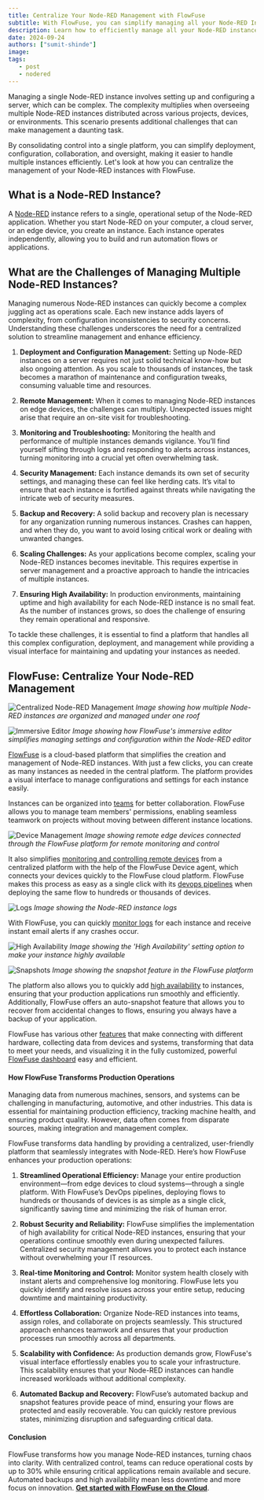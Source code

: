 ```yaml
---
title: Centralize Your Node-RED Management with FlowFuse
subtitle: With FlowFuse, you can simplify managing all your Node-RED Instances
description: Learn how to efficiently manage all your Node-RED instances from a single location with FlowFuse to streamline operations.
date: 2024-09-24
authors: ["sumit-shinde"]
image: 
tags:
   - post
   - nodered
---
```


Managing a single Node-RED instance involves setting up and configuring a server, which can be complex. The complexity multiplies when overseeing multiple Node-RED instances distributed across various projects, devices, or environments. This scenario presents additional challenges that can make management a daunting task.

<!--more-->

By consolidating control into a single platform, you can simplify deployment, configuration, collaboration, and oversight, making it easier to handle multiple instances efficiently. Let's look at how you can centralize the management of your Node-RED instances with FlowFuse. 

## What is a Node-RED Instance?

A [Node-RED](/node-red/) instance refers to a single, operational setup of the Node-RED application. Whether you start Node-RED on your computer, a cloud server, or an edge device, you create an instance. Each instance operates independently, allowing you to build and run automation flows or applications.

## What are the Challenges of Managing Multiple Node-RED Instances?

Managing numerous Node-RED instances can quickly become a complex juggling act as operations scale. Each new instance adds layers of complexity, from configuration inconsistencies to security concerns. Understanding these challenges underscores the need for a centralized solution to streamline management and enhance efficiency.

1. **Deployment and Configuration Management:** Setting up Node-RED instances on a server requires not just solid technical know-how but also ongoing attention. As you scale to thousands of instances, the task becomes a marathon of maintenance and configuration tweaks, consuming valuable time and resources.

2. **Remote Management:** When it comes to managing Node-RED instances on edge devices, the challenges can multiply. Unexpected issues might arise that require an on-site visit for troubleshooting.

3. **Monitoring and Troubleshooting:** Monitoring the health and performance of multiple instances demands vigilance. You’ll find yourself sifting through logs and responding to alerts across instances, turning monitoring into a crucial yet often overwhelming task.

4. **Security Management:** Each instance demands its own set of security settings, and managing these can feel like herding cats. It’s vital to ensure that each instance is fortified against threats while navigating the intricate web of security measures.

5. **Backup and Recovery:** A solid backup and recovery plan is necessary for any organization running numerous instances. Crashes can happen, and when they do, you want to avoid losing critical work or dealing with unwanted changes.

6. **Scaling Challenges:** As your applications become complex, scaling your Node-RED instances becomes inevitable. This requires expertise in server management and a proactive approach to handle the intricacies of multiple instances.

7. **Ensuring High Availability:** In production environments, maintaining uptime and high availability for each Node-RED instance is no small feat. As the number of instances grows, so does the challenge of ensuring they remain operational and responsive.

To tackle these challenges, it is essential to find a platform that handles all this complex configuration, deployment, and management while providing a visual interface for maintaining and updating your instances as needed.

## FlowFuse: Centralize Your Node-RED Management

![Centralized Node-RED Management](./images/instances.png)
_Image showing how multiple Node-RED instances are organized and managed under one roof_

![Immersive Editor](./images/imersive-editor.png)
_Image showing how FlowFuse's immersive editor simplifies managing settings and configuration within the Node-RED editor_

[FlowFuse](/) is a cloud-based platform that simplifies the creation and management of Node-RED instances. With just a few clicks, you can create as many instances as needed in the central platform. The platform provides a visual interface to manage configurations and settings for each instance easily. 

Instances can be organized into [teams](/docs/user/team/#teams) for better collaboration. FlowFuse allows you to manage team members' permissions, enabling seamless teamwork on projects without moving between different instance locations.

![Device Management](./images/devices.png)
_Image showing remote edge devices connected through the FlowFuse platform for remote monitoring and control_

It also simplifies [monitoring and controlling remote devices](/solutions/device-management/) from a centralized platform with the help of the FlowFuse Device agent, which connects your devices quickly to the FlowFuse cloud platform. FlowFuse makes this process as easy as a single click with its [devops pipelines](/docs/user/devops-pipelines/#devops-pipelines) when deploying the same flow to hundreds or thousands of devices.

![Logs](./images/log.png)
_Image showing the Node-RED instance logs_

With FlowFuse, you can quickly [monitor logs](/docs/user/logs/#logs) for each instance and receive instant email alerts if any crashes occur. 

![High Availability](./images/high-availablity.png)
_Image showing the 'High Availability' setting option to make your instance highly available_

![Snapshots](./images/snapshots.png)
_Image showing the snapshot feature in the FlowFuse platform_

The platform also allows you to quickly add [high availability](/docs/user/high-availability/) to instances, ensuring that your production applications run smoothly and efficiently. Additionally, FlowFuse offers an auto-snapshot feature that allows you to recover from accidental changes to flows, ensuring you always have a backup of your application.

FlowFuse has various other [features](/product/features/) that make connecting with different hardware, collecting data from devices and systems, transforming that data to meet your needs, and visualizing it in the fully customized, powerful [FlowFuse dashboard](https://dashboard.flowfuse.com/) easy and efficient.

#### How FlowFuse Transforms Production Operations

Managing data from numerous machines, sensors, and systems can be challenging in manufacturing, automotive, and other industries. This data is essential for maintaining production efficiency, tracking machine health, and ensuring product quality. However, data often comes from disparate sources, making integration and management complex.

FlowFuse transforms data handling by providing a centralized, user-friendly platform that seamlessly integrates with Node-RED. Here’s how FlowFuse enhances your production operations:

1. **Streamlined Operational Efficiency:** Manage your entire production environment—from edge devices to cloud systems—through a single platform. With FlowFuse’s DevOps pipelines, deploying flows to hundreds or thousands of devices is as simple as a single click, significantly saving time and minimizing the risk of human error.

2. **Robust Security and Reliability:** FlowFuse simplifies the implementation of high availability for critical Node-RED instances, ensuring that your operations continue smoothly even during unexpected failures. Centralized security management allows you to protect each instance without overwhelming your IT resources.

3. **Real-time Monitoring and Control:** Monitor system health closely with instant alerts and comprehensive log monitoring. FlowFuse lets you quickly identify and resolve issues across your entire setup, reducing downtime and maintaining productivity.

4. **Effortless Collaboration:** Organize Node-RED instances into teams, assign roles, and collaborate on projects seamlessly. This structured approach enhances teamwork and ensures that your production processes run smoothly across all departments.

5. **Scalability with Confidence:** As production demands grow, FlowFuse's visual interface effortlessly enables you to scale your infrastructure. This scalability ensures that your Node-RED instances can handle increased workloads without additional complexity.

6. **Automated Backup and Recovery:** FlowFuse’s automated backup and snapshot features provide peace of mind, ensuring your flows are protected and easily recoverable. You can quickly restore previous states, minimizing disruption and safeguarding critical data.

#### Conclusion

FlowFuse transforms how you manage Node-RED instances, turning chaos into clarity. With centralized control, teams can reduce operational costs by up to 30% while ensuring critical applications remain available and secure. Automated backups and high availability mean less downtime and more focus on innovation. 
[**Get started with FlowFuse on the Cloud**](https://app.flowfuse.com/account/create/).
